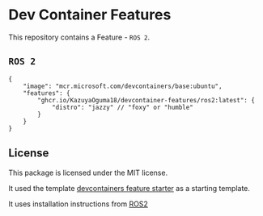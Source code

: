 # Dev Container Features

This repository contains a Feature - `ROS 2`.

## `ROS 2`

```jsonc
{
    "image": "mcr.microsoft.com/devcontainers/base:ubuntu",
    "features": {
        "ghcr.io/KazuyaOguma18/devcontainer-features/ros2:latest": {
            "distro": "jazzy" // "foxy" or "humble"
        }
    }
}
```

## License

This package is licensed under the MIT license.

It used the template [devcontainers feature starter](https://github.com/devcontainers/feature-starter) as a starting template.

It uses installation instructions from [ROS2](https://docs.ros.org/en/jazzy/Installation.html)